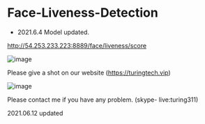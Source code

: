 # Face-Liveness-Detection

- 2021.6.4   Model updated.

http://54.253.233.223:8889/face/liveness/score

![image](https://user-images.githubusercontent.com/80960135/116544496-cd669880-a921-11eb-83e1-67f714a8e545.png)

Please give a shot on our website (https://turingtech.vip)

![image](https://user-images.githubusercontent.com/80960135/117600124-f129aa00-b17d-11eb-8f25-6f3b9ed34b6c.png)

Please contact me if you have any problem. (skype- live:turing311)

2021.06.12 updated
